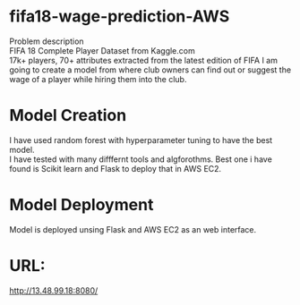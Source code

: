 # fifa18-wage-prediction-AWS
Problem description</br> 
FIFA 18 Complete Player Dataset from Kaggle.com  </br>
17k+ players, 70+ attributes extracted from the latest edition of FIFA  I am going to create a model from where club owners can find out or suggest the wage of a player while hiring them into the club.

# Model Creation
I have used random forest with hyperparameter tuning to have the best model.</br>
I have tested with many difffernt tools and algforothms. 
Best one i have found is Scikit learn and Flask to deploy that in AWS EC2.

# Model Deployment
Model is deployed unsing Flask and AWS EC2 as an web interface.

# URL: 
http://13.48.99.18:8080/
